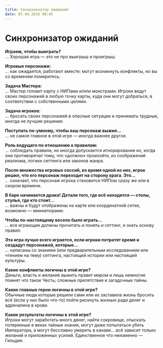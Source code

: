 ```yaml
---
title: Синхронизатор ожиданий
date: 07.04.2016 00:45
---
```


# Синхронизатор ожиданий

**Играем, чтобы выиграть?**  
… Хорошая игра — это не про выигрыш и проигрыш.

**Игровые персонажи:**  
… как ожидается, работают вместе; могут возникнуть конфликты, но вы со временем помиритесь.

**Задача Мастера:**  
… Мастер готовит карту с НИПами и/или монстрами. Игроки ведут своих персонажей в любую точку карты, куда они могут добраться, в соответствии с собственными целями.

**Задача игроков:**  
… бросать своих персонажей в опасные ситуации и принимать трудные, иногда не лучшие решения.

**Поступать по-умному, чтобы ваш персонаж выжил…**  
… не самое главное в этой игре — иногда важнее другое.

**Роль ведущего по отношению к правилам:**  
… соблюдать правила, но иногда допускается игнорирование их, когда они противоречат тому, что «должно» произойти, из соображений реализма, логики сеттинга или законов жанра.

**После множества игровых сессий, во время одной из них, игрок решил, что его персонаж переходит на сторону врага. Это…**  
… означает, что персонаж игрока становится НИПом сразу же или в скором времени.

**В баре начинается драка! Детали того, где всё находится — столы, стулья, где кто стоит…**  
… важны и будут отображены на карте или координатной сетке, возможно — миниатюрами.

**Чтобы по-настоящему весело было играть…**  
… все играющие должны прочитать и понять и сеттинг, и знать основу правил.

**Эта игра лучше всего играется, если игроки потратят время и создадут персонажей, которые…**  
… написаны со знанием (или предварительным исследованием или чтением на тему) сеттинга, настоящей истории или настоящей культуры.

**Какие конфликты логичны в этой игре?**  
Деньги, власть и желание выжить правит миром и лишь немногие помнят что такое Честь; сложные препятствия и загадочные тайны. 

**Какие главные герои логичны в этой игре?**  
Обычные люди которые решили сами или их заставила жизнь бросить всё (если у них было что-то) пойти рискнуть жизнью ради денег и адреналина в крови.

**Какие результаты логичны в этой игре?**  
Игроки могут заработать много денег, найти сокровище, отыскать потерянные в веках тайные знания, могут даже попытаться убить Императора, а могут бесславно умереть в канаве… всё зависит только желаний и приложенных усилий. Единственное что неизменно — Гильдия.
